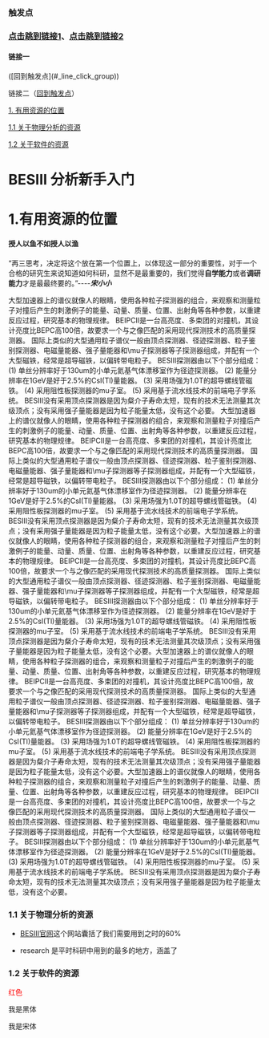 
<h3 id=link_click_group>触发点<h3>

[点击跳到链接1](#_link_1st)、[点击跳到链接2](#_link_2nd)

<h4 id=_link_1st>链接一</h4>([回到触发点](#_line_click_group))

<a id=_link_2nd>链接二</a>（[回到触发点](#_link_click_group)）


[1. 有用资源的位置](#1)

[1.1 关于物理分析的资源](#1.1)

[1.2 关于软件的资源](#1.2) 

# BESIII 分析新手入门


## <h1 id=#1>1.有用资源的位置</h1>

#### 授人以鱼不如授人以渔
“再三思考，决定将这个放在第一个位置上，以体现这一部分的重要性，对于一个合格的研究生来说知道如何科研，显然不是最重要的，我们觉得**自学能力**或者**调研能力**才是最最终要的。”----***宋小小***

大型加速器上的谱仪就像人的眼睛，使用各种粒子探测器的组合，来观察和测量粒子对撞后产生的刺激例子的能量、动量、质量、位置、出射角等各种参数，以重建反应过程，研究基本的物理规律。
BEIPCII是一台高亮度、多束团的对撞机，其设计亮度比BEPC高100倍，故要求一个与之像匹配的采用现代探测技术的高质量探测器。
国际上类似的大型通用粒子谱仪一般由顶点探测器、径迹探测器、粒子鉴别探测器、电磁量能器、强子量能器和\mu子探测器等子探测器组成，并配有一个大型磁铁，经常是超导磁铁，以偏转带电粒子。
BESIII探测器由以下个部分组成：
(1) 单丝分辨率好于130um的小单元氦基气体漂移室作为径迹探测器。
(2) 能量分辨率在1GeV是好于2.5%的CsI(Tl)量能器。
(3) 采用场强为1.0T的超导螺线管磁铁。
(4) 采用阻性板探测器的mu子室。
(5) 采用基于流水线技术的前端电子学系统。
BESIII没有采用顶点探测器是因为粲介子寿命太短，现有的技术无法测量其次级顶点；没有采用强子量能器是因为粒子能量太低，没有这个必要。
大型加速器上的谱仪就像人的眼睛，使用各种粒子探测器的组合，来观察和测量粒子对撞后产生的刺激例子的能量、动量、质量、位置、出射角等各种参数，以重建反应过程，研究基本的物理规律。
BEIPCII是一台高亮度、多束团的对撞机，其设计亮度比BEPC高100倍，故要求一个与之像匹配的采用现代探测技术的高质量探测器。
国际上类似的大型通用粒子谱仪一般由顶点探测器、径迹探测器、粒子鉴别探测器、电磁量能器、强子量能器和\mu子探测器等子探测器组成，并配有一个大型磁铁，经常是超导磁铁，以偏转带电粒子。
BESIII探测器由以下个部分组成：
(1) 单丝分辨率好于130um的小单元氦基气体漂移室作为径迹探测器。
(2) 能量分辨率在1GeV是好于2.5%的CsI(Tl)量能器。
(3) 采用场强为1.0T的超导螺线管磁铁。
(4) 采用阻性板探测器的mu子室。
(5) 采用基于流水线技术的前端电子学系统。
BESIII没有采用顶点探测器是因为粲介子寿命太短，现有的技术无法测量其次级顶点；没有采用强子量能器是因为粒子能量太低，没有这个必要。大型加速器上的谱仪就像人的眼睛，使用各种粒子探测器的组合，来观察和测量粒子对撞后产生的刺激例子的能量、动量、质量、位置、出射角等各种参数，以重建反应过程，研究基本的物理规律。
BEIPCII是一台高亮度、多束团的对撞机，其设计亮度比BEPC高100倍，故要求一个与之像匹配的采用现代探测技术的高质量探测器。
国际上类似的大型通用粒子谱仪一般由顶点探测器、径迹探测器、粒子鉴别探测器、电磁量能器、强子量能器和\mu子探测器等子探测器组成，并配有一个大型磁铁，经常是超导磁铁，以偏转带电粒子。
BESIII探测器由以下个部分组成：
(1) 单丝分辨率好于130um的小单元氦基气体漂移室作为径迹探测器。
(2) 能量分辨率在1GeV是好于2.5%的CsI(Tl)量能器。
(3) 采用场强为1.0T的超导螺线管磁铁。
(4) 采用阻性板探测器的mu子室。
(5) 采用基于流水线技术的前端电子学系统。
BESIII没有采用顶点探测器是因为粲介子寿命太短，现有的技术无法测量其次级顶点；没有采用强子量能器是因为粒子能量太低，没有这个必要。大型加速器上的谱仪就像人的眼睛，使用各种粒子探测器的组合，来观察和测量粒子对撞后产生的刺激例子的能量、动量、质量、位置、出射角等各种参数，以重建反应过程，研究基本的物理规律。
BEIPCII是一台高亮度、多束团的对撞机，其设计亮度比BEPC高100倍，故要求一个与之像匹配的采用现代探测技术的高质量探测器。
国际上类似的大型通用粒子谱仪一般由顶点探测器、径迹探测器、粒子鉴别探测器、电磁量能器、强子量能器和\mu子探测器等子探测器组成，并配有一个大型磁铁，经常是超导磁铁，以偏转带电粒子。
BESIII探测器由以下个部分组成：
(1) 单丝分辨率好于130um的小单元氦基气体漂移室作为径迹探测器。
(2) 能量分辨率在1GeV是好于2.5%的CsI(Tl)量能器。
(3) 采用场强为1.0T的超导螺线管磁铁。
(4) 采用阻性板探测器的mu子室。
(5) 采用基于流水线技术的前端电子学系统。
BESIII没有采用顶点探测器是因为粲介子寿命太短，现有的技术无法测量其次级顶点；没有采用强子量能器是因为粒子能量太低，没有这个必要。大型加速器上的谱仪就像人的眼睛，使用各种粒子探测器的组合，来观察和测量粒子对撞后产生的刺激例子的能量、动量、质量、位置、出射角等各种参数，以重建反应过程，研究基本的物理规律。
BEIPCII是一台高亮度、多束团的对撞机，其设计亮度比BEPC高100倍，故要求一个与之像匹配的采用现代探测技术的高质量探测器。
国际上类似的大型通用粒子谱仪一般由顶点探测器、径迹探测器、粒子鉴别探测器、电磁量能器、强子量能器和\mu子探测器等子探测器组成，并配有一个大型磁铁，经常是超导磁铁，以偏转带电粒子。
BESIII探测器由以下个部分组成：
(1) 单丝分辨率好于130um的小单元氦基气体漂移室作为径迹探测器。
(2) 能量分辨率在1GeV是好于2.5%的CsI(Tl)量能器。
(3) 采用场强为1.0T的超导螺线管磁铁。
(4) 采用阻性板探测器的mu子室。
(5) 采用基于流水线技术的前端电子学系统。
BESIII没有采用顶点探测器是因为粲介子寿命太短，现有的技术无法测量其次级顶点；没有采用强子量能器是因为粒子能量太低，没有这个必要。
### <h11 id=#1.1>1.1 关于物理分析的资源</h11>
* [BESIII官网](bes3.ihep.ac.cn)这个网站囊括了我们需要用到之时的60%

* research 是平时科研中用到的最多的地方，涵盖了  

### <h12 id=#1.2>1.2 关于软件的资源</h12>




<font color="red">红色</font>

<font face="黑体">我是黑体</font>


<font face="宋体">我是宋体</font>